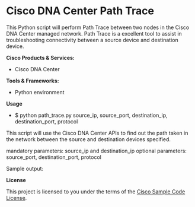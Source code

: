 # Cisco DNA Center Path Trace


This Python script will perform Path Trace between two nodes in the Cisco DNA Center managed network.
Path Trace is a excellent tool to assist in troubleshooting connectivity between a source device and destination device.

**Cisco Products & Services:**

- Cisco DNA Center

**Tools & Frameworks:**

- Python environment

**Usage**

- $ python path_trace.py source_ip, source_port, destination_ip, destination_port, protocol

This script will use the Cisco DNA Center APIs to find out the path taken in the network between the source and destination devices specified.

mandatory parameters: source_ip and destination_ip
optional parameters: source_port, destination_port, protocol

Sample output:


**License**

This project is licensed to you under the terms of the [Cisco Sample
Code License](./LICENSE).
